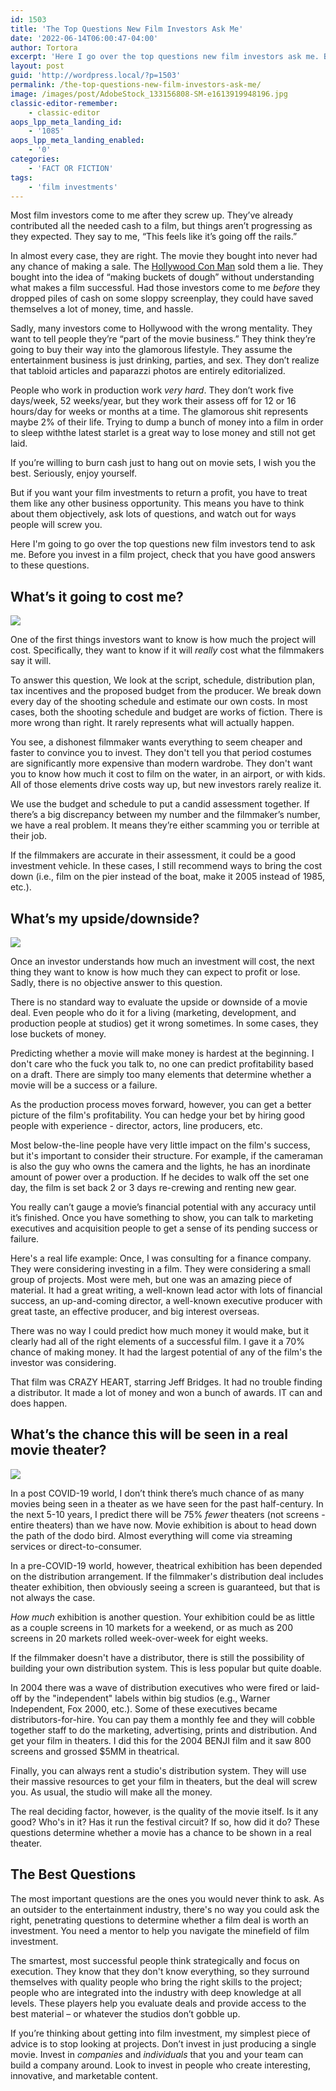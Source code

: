 ```yaml
---
id: 1503
title: 'The Top Questions New Film Investors Ask Me'
date: '2022-06-14T06:00:47-04:00'
author: Tortora
excerpt: 'Here I go over the top questions new film investors ask me. Before you invest in a film project, check that you have good answers to these questions.'
layout: post
guid: 'http://wordpress.local/?p=1503'
permalink: /the-top-questions-new-film-investors-ask-me/
image: /images/post/AdobeStock_133156808-SM-e1613919948196.jpg
classic-editor-remember:
    - classic-editor
aops_lpp_meta_landing_id:
    - '1085'
aops_lpp_meta_landing_enabled:
    - '0'
categories:
    - 'FACT OR FICTION'
tags:
    - 'film investments'
---
```


Most film investors come to me after they screw up. They’ve already contributed all the needed cash to a film, but things aren’t progressing as they expected. They say to me, “This feels like it’s going off the rails.” 

In almost every case, they are right. The movie they bought into never had any chance of making a sale. The [Hollywood Con Man](http://wordpress.local/how-to-spot-a-hollywood-con-man-2/) sold them a lie. They bought into the idea of “making buckets of dough” without understanding what makes a film successful. Had those investors come to me *before* they dropped piles of cash on some sloppy screenplay, they could have saved themselves a lot of money, time, and hassle. 

Sadly, many investors come to Hollywood with the wrong mentality. They want to tell people they’re “part of the movie business.” They think they’re going to buy their way into the glamorous lifestyle. They assume the entertainment business is just drinking, parties, and sex. They don’t realize that tabloid articles and paparazzi photos are entirely editorialized. 

People who work in production work *very hard*. They don’t work five days/week, 52 weeks/year, but they work their assess off for 12 or 16 hours/day for weeks or months at a time. The glamorous shit represents maybe 2% of their life. Trying to dump a bunch of money into a film in order to sleep withthe latest starlet is a great way to lose money and still not get laid. 

If you’re willing to burn cash just to hang out on movie sets, I wish you the best. Seriously, enjoy yourself. 

But if you want your film investments to return a profit, you have to treat them like any other business opportunity. This means you have to think about them objectively, ask lots of questions, and watch out for ways people will screw you. 

Here I'm going to go over the top questions new film investors tend to ask me. Before you invest in a film project, check that you have good answers to these questions. 

## What’s it going to cost me?

 ![](\images\post\AdobeStock_194850718-SM.jpg) 
 
One of the first things investors want to know is how much the project will cost. Specifically, they want to know if it will *really* cost what the filmmakers say it will. 

To answer this question, We look at the script, schedule, distribution plan, tax incentives and the proposed budget from the producer. We break down every day of the shooting schedule and estimate our own costs. In most cases, both the shooting schedule and budget are works of fiction. There is more wrong than right. It rarely represents what will actually happen. 

You see, a dishonest filmmaker wants everything to seem cheaper and faster to convince you to invest. They don't tell you that period costumes are significantly more expensive than modern wardrobe. They don't want you to know how much it cost to film on the water, in an airport, or with kids. All of those elements drive costs way up, but new investors rarely realize it. 

We use the budget and schedule to put a candid assessment together. If there’s a big discrepancy between my number and the filmmaker’s number, we have a real problem. It means they’re either scamming you or terrible at their job. 

If the filmmakers are accurate in their assessment, it could be a good investment vehicle. In these cases, I still recommend ways to bring the cost down (i.e., film on the pier instead of the boat, make it 2005 instead of 1985, etc.).  
 
## What’s my upside/downside?

 ![](\images\post\AdobeStock_334134212-SM.jpg) 
 
 Once an investor understands how much an investment will cost, the next thing they want to know is how much they can expect to profit or lose. Sadly, there is no objective answer to this question. 
 
 There is no standard way to evaluate the upside or downside of a movie deal. Even people who do it for a living (marketing, development, and production people at studios) get it wrong sometimes. In some cases, they lose buckets of money. 
 
 Predicting whether a movie will make money is hardest at the beginning. I don't care who the fuck you talk to, no one can predict profitability based on a draft. There are simply too many elements that determine whether a movie will be a success or a failure. 
 
 As the production process moves forward, however, you can get a better picture of the film's profitability. You can hedge your bet by hiring good people with experience - director, actors, line producers, etc. 
 
 Most below-the-line people have very little impact on the film's success, but it's important to consider their structure. For example, if the cameraman is also the guy who owns the camera and the lights, he has an inordinate amount of power over a production. If he decides to walk off the set one day, the film is set back 2 or 3 days re-crewing and renting new gear. 
 
 You really can’t gauge a movie’s financial potential with any accuracy until it’s finished. Once you have something to show, you can talk to marketing executives and acquisition people to get a sense of its pending success or failure. 
 
 Here's a real life example: Once, I was consulting for a finance company. They were considering investing in a film. They were considering a small group of projects. Most were meh, but one was an amazing piece of material. It had a great writing, a well-known lead actor with lots of financial success, an up-and-coming director, a well-known executive producer with great taste, an effective producer, and big interest overseas. 
 
 There was no way I could predict how much money it would make, but it clearly had all of the right elements of a successful film. I gave it a 70% chance of making money. It had the largest potential of any of the film's the investor was considering. 
 
 That film was CRAZY HEART, starring Jeff Bridges. It had no trouble finding a distributor. It made a lot of money and won a bunch of awards. IT can and does happen. 
 
## What’s the chance this will be seen in a real movie theater?

 ![](\images\post\AdobeStock_225395390-SM.jpg) 
 
 In a post COVID-19 world, I don’t think there’s much chance of as many movies being seen in a theater as we have seen for the past half-century. In the next 5-10 years, I predict there will be 75% *fewer* theaters (not screens - entire theaters) than we have now. Movie exhibition is about to head down the path of the dodo bird. Almost everything will come via streaming services or direct-to-consumer. 
 
 In a pre-COVID-19 world, however, theatrical exhibition has been depended on the distribution arrangement. If the filmmaker's distribution deal includes theater exhibition, then obviously seeing a screen is guaranteed, but that is not always the case. 
 
 *How much* exhibition is another question. Your exhibition could be as little as a couple screens in 10 markets for a weekend, or as much as 200 screens in 20 markets rolled week-over-week for eight weeks. 
 
 If the filmmaker doesn't have a distributor, there is still the possibility of building your own distribution system. This is less popular but quite doable. 
 
 In 2004 there was a wave of distribution executives who were fired or laid-off by the "independent" labels within big studios (e.g., Warner Independent, Fox 2000, etc.). Some of these executives became distributors-for-hire. You can pay them a monthly fee and they will cobble together staff to do the marketing, advertising, prints and distribution. And get your film in theaters. I did this for the 2004 BENJI film and it saw 800 screens and grossed $5MM in theatrical. 
 
 Finally, you can always rent a studio's distribution system. They will use their massive resources to get your film in theaters, but the deal will screw you. As usual, the studio will make all the money. 
 
 The real deciding factor, however, is the quality of the movie itself. Is it any good? Who's in it? Has it run the festival circuit? If so, how did it do? These questions determine whether a movie has a chance to be shown in a real theater. 
 
## The Best Questions

The most important questions are the ones you would never think to ask. As an outsider to the entertainment industry, there's no way you could ask the right, penetrating questions to determine whether a film deal is worth an investment. You need a mentor to help you navigate the minefield of film investment. 

The smartest, most successful people think strategically and focus on execution. They know that they don't know everything, so they surround themselves with quality people who bring the right skills to the project; people who are integrated into the industry with deep knowledge at all levels. These players help you evaluate deals and provide access to the best material – or whatever the studios don’t gobble up. 
 
If you’re thinking about getting into film investment, my simplest piece of advice is to stop looking at projects. Don’t invest in just producing a single movie. Invest in *companies* and *individuals* that you and your team can build a company around. Look to invest in people who create interesting, innovative, and marketable content.